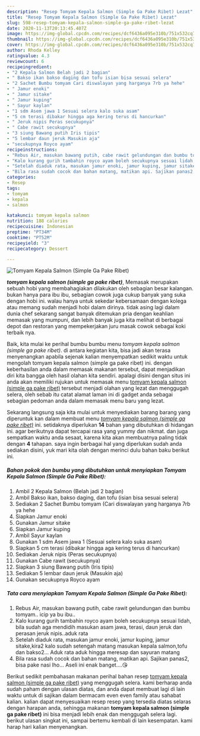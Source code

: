 ```yaml
---
description: "Resep Tomyam Kepala Salmon (Simple Ga Pake Ribet) Lezat"
title: "Resep Tomyam Kepala Salmon (Simple Ga Pake Ribet) Lezat"
slug: 598-resep-tomyam-kepala-salmon-simple-ga-pake-ribet-lezat
date: 2020-11-13T20:13:45.407Z
image: https://img-global.cpcdn.com/recipes/dcf6436a095e310b/751x532cq70/tomyam-kepala-salmon-simple-ga-pake-ribet-foto-resep-utama.jpg
thumbnail: https://img-global.cpcdn.com/recipes/dcf6436a095e310b/751x532cq70/tomyam-kepala-salmon-simple-ga-pake-ribet-foto-resep-utama.jpg
cover: https://img-global.cpcdn.com/recipes/dcf6436a095e310b/751x532cq70/tomyam-kepala-salmon-simple-ga-pake-ribet-foto-resep-utama.jpg
author: Rhoda Kelley
ratingvalue: 4.3
reviewcount: 6
recipeingredient:
- "2 Kepala Salmon Belah jadi 2 bagian"
- " Bakso ikan bakso daging dan tofu isian bisa sesuai selera"
- "2 Sachet Bumbu tomyam Cari diswalayan yang harganya 7rb ya hehe"
- " Jamur enoki"
- " Jamur sitake"
- " Jamur kuping"
- " Sayur kaylan"
- "1 sdm Asem jawa 1 Sesuai selera kalo suka asam"
- "5 cm terasi dibakar hingga aga kering terus di hancurkan"
- " Jeruk nipis Peras secukupnya"
- " Cabe rawit secukupnya"
- "3 siung Bawang putih Iris tipis"
- "5 lembar daun jeruk Masukin aja"
- "secukupnya Royco ayam"
recipeinstructions:
- "Rebus Air, masukan bawang putih, cabe rawit gelundungan dan bumbu tomyam.. icip ya bu ibu.."
- "Kalo kurang gurih tambahin royco ayam boleh secukupnya sesuai lidah, bila sudah aga mendidih masukan asam jawa, terasi, daun jeruk dan perasan jeruk nipis..aduk rata"
- "Setelah diaduk rata, masukan jamur enoki, jamur kuping, jamur sitake,kira2 kalo sudah setengah matang masukan kepala salmon,tofu dan bakso2... Aduk rata aduk hingga meresap dan sayuran matang"
- "Bila rasa sudah cocok dan bahan matang, matikan api. Sajikan panas2, bisa pake nasi lho... Aseli ini enak banget....😘"
categories:
- Resep
tags:
- tomyam
- kepala
- salmon

katakunci: tomyam kepala salmon 
nutrition: 188 calories
recipecuisine: Indonesian
preptime: "PT34M"
cooktime: "PT52M"
recipeyield: "3"
recipecategory: Dessert

---
```



![Tomyam Kepala Salmon (Simple Ga Pake Ribet)](https://img-global.cpcdn.com/recipes/dcf6436a095e310b/751x532cq70/tomyam-kepala-salmon-simple-ga-pake-ribet-foto-resep-utama.jpg)

<b><i>tomyam kepala salmon (simple ga pake ribet)</i></b>, Memasak merupakan sebuah hobi yang membahagiakan dilakukan oleh sebagian besar kalangan. bukan hanya para ibu ibu, sebagian cowok juga cukup banyak yang suka dengan hobi ini. walau hanya untuk sekedar kebersamaan dengan kolega atau memang sudah menjadi hobi dalam dirinya. tidak asing lagi dalam dunia chef sekarang sangat banyak ditemukan pria dengan keahlian memasak yang mumpuni, dan lebih banyak juga kita melihat di berbagai depot dan restoran yang mempekerjakan juru masak cowok sebagai koki terbaik nya.



Baik, kita mulai ke perihal bumbu bumbu menu <i>tomyam kepala salmon (simple ga pake ribet)</i>. di antara kegiatan kita, bisa jadi akan terasa menyenangkan apabila sejenak kalian menyempatkan sedikit waktu untuk mengolah tomyam kepala salmon (simple ga pake ribet) ini. dengan keberhasilan anda dalam memasak makanan tersebut, dapat menjadikan diri kita bangga oleh hasil olahan kita sendiri. apalagi disini dengan situs ini anda akan memiliki rujukan untuk memasak menu <u>tomyam kepala salmon (simple ga pake ribet)</u> tersebut menjadi olahan yang lezat dan menggugah selera, oleh sebab itu catat alamat laman ini di gadget anda sebagai sebagian pedoman anda dalam memasak menu baru yang lezat.


Sekarang langsung saja kita mulai untuk menyediakan barang barang yang diperuntuk kan dalam membuat menu <u><i>tomyam kepala salmon (simple ga pake ribet)</i></u> ini. setidaknya diperlukan <b>14</b> bahan yang dibutuhkan di hidangan ini. agar berikutnya dapat tercapai rasa yang yummy dan nikmat. dan juga sempatkan waktu anda sesaat, karena kita akan membuatnya paling tidak dengan <b>4</b> tahapan. saya ingin berbagai hal yang diperlukan sudah anda sediakan disini, yuk mari kita olah dengan merinci dulu bahan baku berikut ini.

<!--inarticleads1-->

##### Bahan pokok dan bumbu yang dibutuhkan untuk menyiapkan Tomyam Kepala Salmon (Simple Ga Pake Ribet):

1. Ambil 2 Kepala Salmon (Belah jadi 2 bagian)
1. Ambil  Bakso ikan, bakso daging, dan tofu (isian bisa sesuai selera)
1. Sediakan 2 Sachet Bumbu tomyam (Cari diswalayan yang harganya 7rb ya hehe
1. Siapkan  Jamur enoki
1. Gunakan  Jamur sitake
1. Siapkan  Jamur kuping
1. Ambil  Sayur kaylan
1. Gunakan 1 sdm Asem jawa 1 (Sesuai selera kalo suka asam)
1. Siapkan 5 cm terasi (dibakar hingga aga kering terus di hancurkan)
1. Sediakan  Jeruk nipis (Peras secukupnya)
1. Gunakan  Cabe rawit (secukupnya)
1. Siapkan 3 siung Bawang putih (Iris tipis)
1. Sediakan 5 lembar daun jeruk (Masukin aja)
1. Gunakan secukupnya Royco ayam




<!--inarticleads2-->

##### Tata cara menyiapkan Tomyam Kepala Salmon (Simple Ga Pake Ribet):

1. Rebus Air, masukan bawang putih, cabe rawit gelundungan dan bumbu tomyam.. icip ya bu ibu..
1. Kalo kurang gurih tambahin royco ayam boleh secukupnya sesuai lidah, bila sudah aga mendidih masukan asam jawa, terasi, daun jeruk dan perasan jeruk nipis..aduk rata
1. Setelah diaduk rata, masukan jamur enoki, jamur kuping, jamur sitake,kira2 kalo sudah setengah matang masukan kepala salmon,tofu dan bakso2... Aduk rata aduk hingga meresap dan sayuran matang
1. Bila rasa sudah cocok dan bahan matang, matikan api. Sajikan panas2, bisa pake nasi lho... Aseli ini enak banget....😘




Berikut sedikit pembahasan makanan perihal bahan resep <u>tomyam kepala salmon (simple ga pake ribet)</u> yang menggugah selera. kami berharap anda sudah paham dengan ulasan diatas, dan anda dapat membuat lagi di lain waktu untuk di sajikan dalam bermacam even even family atau sahabat kalian. kalian dapat menyesuaikan resep resep yang tersedia diatas selaras dengan harapan anda, sehingga makanan <b>tomyam kepala salmon (simple ga pake ribet)</b> ini bisa menjadi lebih enak dan menggugah selera lagi. berikut ulasan singkat ini, sampai bertemu kembali di lain kesempatan. kami harap hari kalian menyenangkan.
